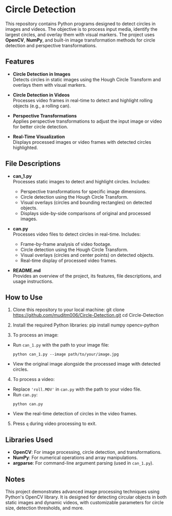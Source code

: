 # Circle Detection

This repository contains Python programs designed to detect circles in images and videos. The objective is to process input media, identify the largest circles, and overlay them with visual markers. The project uses **OpenCV**, **NumPy**, and built-in image transformation methods for circle detection and perspective transformations.

## Features

- **Circle Detection in Images**  
  Detects circles in static images using the Hough Circle Transform and overlays them with visual markers.

- **Circle Detection in Videos**  
  Processes video frames in real-time to detect and highlight rolling objects (e.g., a rolling can).

- **Perspective Transformations**  
  Applies perspective transformations to adjust the input image or video for better circle detection.

- **Real-Time Visualization**  
  Displays processed images or video frames with detected circles highlighted.

## File Descriptions

- **can_1.py**  
  Processes static images to detect and highlight circles. Includes:
  - Perspective transformations for specific image dimensions.
  - Circle detection using the Hough Circle Transform.
  - Visual overlays (circles and bounding rectangles) on detected objects.
  - Displays side-by-side comparisons of original and processed images.

- **can.py**  
  Processes video files to detect circles in real-time. Includes:
  - Frame-by-frame analysis of video footage.
  - Circle detection using the Hough Circle Transform.
  - Visual overlays (circles and center points) on detected objects.
  - Real-time display of processed video frames.

- **README.md**  
  Provides an overview of the project, its features, file descriptions, and usage instructions.

## How to Use

1. Clone this repository to your local machine:
git clone https://github.com/muditm006/Circle-Detection.git
cd Circle-Detection

2. Install the required Python libraries:
pip install numpy opencv-python

3. To process an image:
- Run `can_1.py` with the path to your image file:
  ```
  python can_1.py --image path/to/your/image.jpg
  ```
- View the original image alongside the processed image with detected circles.

4. To process a video:
- Replace `'roll.MOV'` in `can.py` with the path to your video file.
- Run `can.py`:
  ```
  python can.py
  ```
- View the real-time detection of circles in the video frames.

5. Press `q` during video processing to exit.

## Libraries Used

- **OpenCV**: For image processing, circle detection, and transformations.
- **NumPy**: For numerical operations and array manipulations.
- **argparse**: For command-line argument parsing (used in `can_1.py`).

## Notes

This project demonstrates advanced image processing techniques using Python's OpenCV library. It is designed for detecting circular objects in both static images and dynamic videos, with customizable parameters for circle size, detection thresholds, and more.
